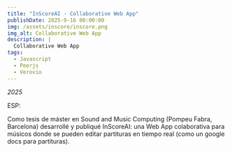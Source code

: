 ```yaml
---
title: "InScoreAI - Collaborative Web App"
publishDate: 2025-9-16 00:00:00
img: /assets/inscore/inscore.png
img_alt: Collaborative Web App
description: |
  Collaborative Web App
tags:
  - Javascript
  - Peerjs
  - Verovio
---
```


*2025*

ESP:

Como tesis de máster en Sound and Music Computing (Pompeu Fabra, Barcelona) desarrollé y publiqué InScoreAI: una Web App colaborativa para músicos donde se pueden editar partituras en tiempo real (como un google docs para partituras).  








